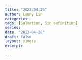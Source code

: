 ```yaml
---
title: "2023.04.26"
author: Lenny Lin
categories: 
tags: [Salvation, Sin definition]
series: 
date: "2023-04-26"
draft: false
layout: single
excerpt: 

---
```


